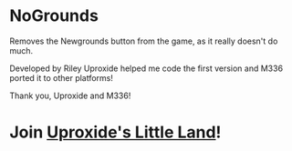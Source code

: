 # NoGrounds
Removes the Newgrounds button from the game, as it really doesn't do much.

Developed by Riley
Uproxide helped me code the first version
and M336 ported it to other platforms!

Thank you, Uproxide and M336!
# Join [Uproxide's Little Land](https://discord.gg/Nb9ZuXtx5y)!